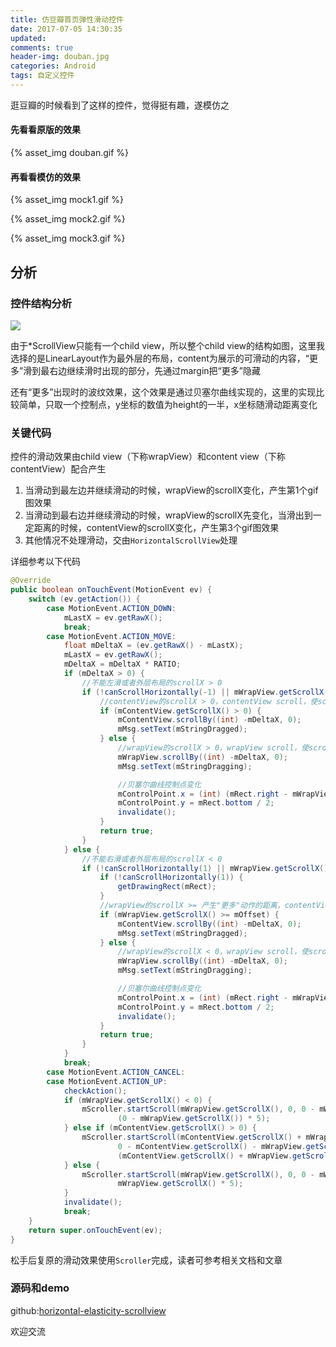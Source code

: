 ```yaml
---
title: 仿豆瓣首页弹性滑动控件
date: 2017-07-05 14:30:35
updated:
comments: true
header-img: douban.jpg
categories: Android
tags: 自定义控件
---
```


逛豆瓣的时候看到了这样的控件，觉得挺有趣，遂模仿之

#### 先看看原版的效果

{% asset_img douban.gif %}

#### 再看看模仿的效果

{% asset_img mock1.gif %}

{% asset_img mock2.gif %}

{% asset_img mock3.gif %}

## 分析

### 控件结构分析

![](./结构.png)

由于*ScrollView只能有一个child view，所以整个child view的结构如图，这里我选择的是LinearLayout作为最外层的布局，content为展示的可滑动的内容，“更多”滑到最右边继续滑时出现的部分，先通过margin把“更多”隐藏

还有“更多”出现时的波纹效果，这个效果是通过贝塞尔曲线实现的，这里的实现比较简单，只取一个控制点，y坐标的数值为height的一半，x坐标随滑动距离变化

### 关键代码

控件的滑动效果由child view（下称wrapView）和content view（下称contentView）配合产生

1. 当滑动到最左边并继续滑动的时候，wrapView的scrollX变化，产生第1个gif图效果
2. 当滑动到最右边并继续滑动的时候，wrapView的scrollX先变化，当滑出到一定距离的时候，contentView的scrollX变化，产生第3个gif图效果
3. 其他情况不处理滑动，交由`HorizontalScrollView`处理

详细参考以下代码

~~~java
@Override
public boolean onTouchEvent(MotionEvent ev) {
    switch (ev.getAction()) {
        case MotionEvent.ACTION_DOWN:
            mLastX = ev.getRawX();
            break;
        case MotionEvent.ACTION_MOVE:
            float mDeltaX = (ev.getRawX() - mLastX);
            mLastX = ev.getRawX();
            mDeltaX = mDeltaX * RATIO;
            if (mDeltaX > 0) {
                //不能左滑或者外层布局的scrollX > 0
                if (!canScrollHorizontally(-1) || mWrapView.getScrollX() > 0) {
                    //contentView的scrollX > 0，contentView scroll，使scrollX变化
                    if (mContentView.getScrollX() > 0) {
                        mContentView.scrollBy((int) -mDeltaX, 0);
                        mMsg.setText(mStringDragged);
                    } else {
                        //wrapView的scrollX > 0，wrapView scroll，使scrollX变化
                        mWrapView.scrollBy((int) -mDeltaX, 0);
                        mMsg.setText(mStringDragging);

                        //贝塞尔曲线控制点变化
                        mControlPoint.x = (int) (mRect.right - mWrapView.getScrollX() * RIPPLE_RATIO);
                        mControlPoint.y = mRect.bottom / 2;
                        invalidate();
                    }
                    return true;
                }
            } else {
                //不能右滑或者外层布局的scrollX < 0
                if (!canScrollHorizontally(1) || mWrapView.getScrollX() < 0) {
                    if (!canScrollHorizontally(1)) {
                        getDrawingRect(mRect);
                    }
                    //wrapView的scrollX >= 产生"更多"动作的距离，contentView scroll，使scrollX变化
                    if (mWrapView.getScrollX() >= mOffset) {
                        mContentView.scrollBy((int) -mDeltaX, 0);
                        mMsg.setText(mStringDragged);
                    } else {
                        //wrapView的scrollX < 0，wrapView scroll，使scrollX变化
                        mWrapView.scrollBy((int) -mDeltaX, 0);
                        mMsg.setText(mStringDragging);

                        //贝塞尔曲线控制点变化
                        mControlPoint.x = (int) (mRect.right - mWrapView.getScrollX() * RIPPLE_RATIO);
                        mControlPoint.y = mRect.bottom / 2;
                        invalidate();
                    }
                    return true;
                }
            }
            break;
        case MotionEvent.ACTION_CANCEL:
        case MotionEvent.ACTION_UP:
            checkAction();
            if (mWrapView.getScrollX() < 0) {
                mScroller.startScroll(mWrapView.getScrollX(), 0, 0 - mWrapView.getScrollX(), 0,
                        (0 - mWrapView.getScrollX()) * 5);
            } else if (mContentView.getScrollX() > 0) {
                mScroller.startScroll(mContentView.getScrollX() + mWrapView.getScrollX(), 0,
                        0 - mContentView.getScrollX() - mWrapView.getScrollX(), 0,
                        (mContentView.getScrollX() + mWrapView.getScrollX()) * 6);
            } else {
                mScroller.startScroll(mWrapView.getScrollX(), 0, 0 - mWrapView.getScrollX(), 0,
                        mWrapView.getScrollX() * 5);
            }
            invalidate();
            break;
    }
    return super.onTouchEvent(ev);
}
~~~

松手后复原的滑动效果使用`Scroller`完成，读者可参考相关文档和文章

### 源码和demo
github:[horizontal-elasticity-scrollview](https://github.com/Axlchen/horizontal-elasticity-scrollview)

欢迎交流





